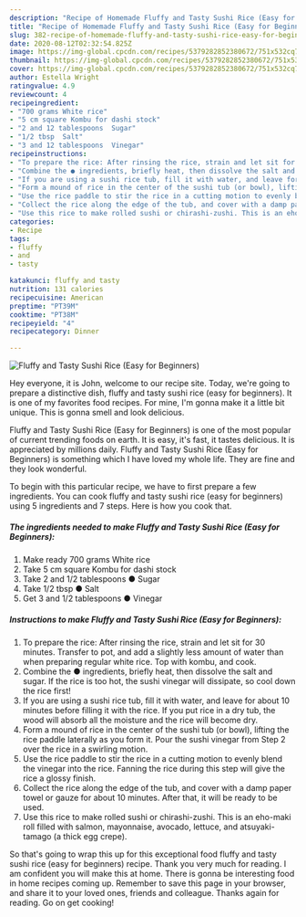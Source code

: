 ```yaml
---
description: "Recipe of Homemade Fluffy and Tasty Sushi Rice (Easy for Beginners)"
title: "Recipe of Homemade Fluffy and Tasty Sushi Rice (Easy for Beginners)"
slug: 382-recipe-of-homemade-fluffy-and-tasty-sushi-rice-easy-for-beginners
date: 2020-08-12T02:32:54.825Z
image: https://img-global.cpcdn.com/recipes/5379282852380672/751x532cq70/fluffy-and-tasty-sushi-rice-easy-for-beginners-recipe-main-photo.jpg
thumbnail: https://img-global.cpcdn.com/recipes/5379282852380672/751x532cq70/fluffy-and-tasty-sushi-rice-easy-for-beginners-recipe-main-photo.jpg
cover: https://img-global.cpcdn.com/recipes/5379282852380672/751x532cq70/fluffy-and-tasty-sushi-rice-easy-for-beginners-recipe-main-photo.jpg
author: Estella Wright
ratingvalue: 4.9
reviewcount: 4
recipeingredient:
- "700 grams White rice"
- "5 cm square Kombu for dashi stock"
- "2 and 12 tablespoons  Sugar"
- "1/2 tbsp  Salt"
- "3 and 12 tablespoons  Vinegar"
recipeinstructions:
- "To prepare the rice: After rinsing the rice, strain and let sit for 30 minutes. Transfer to pot, and add a slightly less amount of water than when preparing regular white rice. Top with kombu, and cook."
- "Combine the ● ingredients, briefly heat, then dissolve the salt and sugar. If the rice is too hot, the sushi vinegar will dissipate, so cool down the rice first!"
- "If you are using a sushi rice tub, fill it with water, and leave for about 10 minutes before filling it with the rice. If you put rice in a dry tub, the wood will absorb all the moisture and the rice will become dry."
- "Form a mound of rice in the center of the sushi tub (or bowl), lifting the rice paddle laterally as you form it. Pour the sushi vinegar from Step 2 over the rice in a swirling motion."
- "Use the rice paddle to stir the rice in a cutting motion to evenly blend the vinegar into the rice. Fanning the rice during this step will give the rice a glossy finish."
- "Collect the rice along the edge of the tub, and cover with a damp paper towel or gauze for about 10 minutes. After that, it will be ready to be used."
- "Use this rice to make rolled sushi or chirashi-zushi. This is an eho-maki roll filled with salmon, mayonnaise, avocado, lettuce, and atsuyaki-tamago (a thick egg crepe)."
categories:
- Recipe
tags:
- fluffy
- and
- tasty

katakunci: fluffy and tasty 
nutrition: 131 calories
recipecuisine: American
preptime: "PT39M"
cooktime: "PT38M"
recipeyield: "4"
recipecategory: Dinner

---
```



![Fluffy and Tasty Sushi Rice (Easy for Beginners)](https://img-global.cpcdn.com/recipes/5379282852380672/751x532cq70/fluffy-and-tasty-sushi-rice-easy-for-beginners-recipe-main-photo.jpg)

Hey everyone, it is John, welcome to our recipe site. Today, we're going to prepare a distinctive dish, fluffy and tasty sushi rice (easy for beginners). It is one of my favorites food recipes. For mine, I'm gonna make it a little bit unique. This is gonna smell and look delicious.

Fluffy and Tasty Sushi Rice (Easy for Beginners) is one of the most popular of current trending foods on earth. It is easy, it's fast, it tastes delicious. It is appreciated by millions daily. Fluffy and Tasty Sushi Rice (Easy for Beginners) is something which I have loved my whole life. They are fine and they look wonderful.




To begin with this particular recipe, we have to first prepare a few ingredients. You can cook fluffy and tasty sushi rice (easy for beginners) using 5 ingredients and 7 steps. Here is how you cook that.

<!--inarticleads1-->

##### The ingredients needed to make Fluffy and Tasty Sushi Rice (Easy for Beginners):

1. Make ready 700 grams White rice
1. Take 5 cm square Kombu for dashi stock
1. Take 2 and 1/2 tablespoons ● Sugar
1. Take 1/2 tbsp ● Salt
1. Get 3 and 1/2 tablespoons ● Vinegar




<!--inarticleads2-->

##### Instructions to make Fluffy and Tasty Sushi Rice (Easy for Beginners):

1. To prepare the rice: After rinsing the rice, strain and let sit for 30 minutes. Transfer to pot, and add a slightly less amount of water than when preparing regular white rice. Top with kombu, and cook.
1. Combine the ● ingredients, briefly heat, then dissolve the salt and sugar. If the rice is too hot, the sushi vinegar will dissipate, so cool down the rice first!
1. If you are using a sushi rice tub, fill it with water, and leave for about 10 minutes before filling it with the rice. If you put rice in a dry tub, the wood will absorb all the moisture and the rice will become dry.
1. Form a mound of rice in the center of the sushi tub (or bowl), lifting the rice paddle laterally as you form it. Pour the sushi vinegar from Step 2 over the rice in a swirling motion.
1. Use the rice paddle to stir the rice in a cutting motion to evenly blend the vinegar into the rice. Fanning the rice during this step will give the rice a glossy finish.
1. Collect the rice along the edge of the tub, and cover with a damp paper towel or gauze for about 10 minutes. After that, it will be ready to be used.
1. Use this rice to make rolled sushi or chirashi-zushi. This is an eho-maki roll filled with salmon, mayonnaise, avocado, lettuce, and atsuyaki-tamago (a thick egg crepe).




So that's going to wrap this up for this exceptional food fluffy and tasty sushi rice (easy for beginners) recipe. Thank you very much for reading. I am confident you will make this at home. There is gonna be interesting food in home recipes coming up. Remember to save this page in your browser, and share it to your loved ones, friends and colleague. Thanks again for reading. Go on get cooking!
